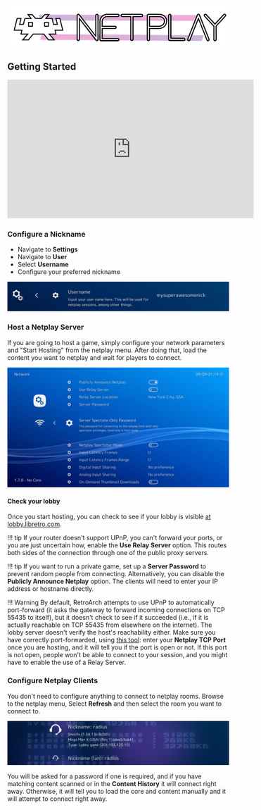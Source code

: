 
![](../image/branding/netplay-logo.gif)

## Getting Started

<iframe width="560" height="315" src="https://www.youtube-nocookie.com/embed/Z3CTuTx0nnc" frameborder="0" allow="accelerometer; autoplay; clipboard-write; encrypted-media; gyroscope; picture-in-picture" allowfullscreen></iframe>

### Configure a Nickname

- Navigate to **Settings**
- Navigate to **User**
- Select **Username**
- Configure your preferred nickname

![Screenshot](../image/retroarch/netplay/nickname.png)

### Host a Netplay Server

If you are going to host a game, simply configure your network parameters and "Start Hosting" from the netplay menu. After doing that, load the content you want to netplay and wait for players to connect.

![Screenshot](../image/retroarch/netplay/netplay.jpg)

#### Check your lobby

Once you start hosting, you can check to see if your lobby is visible [at lobby.libretro.com](http://lobby.libretro.com/).

!!! tip
    If your router doesn't support UPnP, you can't forward your ports, or you are just uncertain how, enable the **Use Relay Server** option. This routes both sides of the connection through one of the public proxy servers.

!!! tip
    If you want to run a private game, set up a **Server Password** to prevent random people from connecting. Alternatively, you can disable the **Publicly Announce Netplay** option. The clients will need to enter your IP address or hostname directly.

!!! Warning
    By default, RetroArch attempts to use UPnP to automatically port-forward (it asks the gateway to forward incoming connections on TCP 55435 to itself), but it doesn't check to see if it succeeded (i.e., if it is actually reachable on TCP 55435 from elsewhere on the internet). The lobby server doesn't verify the host's reachability either. Make sure you have correctly port-forwarded, using [this tool](http://www.yougetsignal.com/tools/open-ports/): enter your **Netplay TCP Port** once you are hosting, and it will tell you if the port is open or not. If this port is not open, people won't be able to connect to your session, and you might have to enable the use of a Relay Server.

### Configure Netplay Clients

You don't need to configure anything to connect to netplay rooms. Browse to the netplay menu, Select **Refresh** and then select the room you want to connect to.

![Screenshot](../image/retroarch/netplay/rooms.png)

You will be asked for a password if one is required, and if you have matching content scanned or in the **Content History** it will connect right away. Otherwise, it will tell you to load the core and content manually and it will attempt to connect right away.